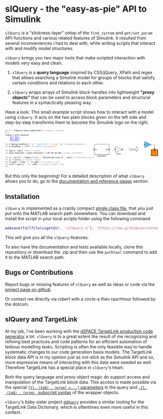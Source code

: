 slQuery - the "easy-as-pie" API to Simulink
===========================================

`slQuery` is a "slickness-layer" ontop of the `find_system` and `get/set_param` API-functions 
and various related features of Simulink. It resulted from several inconveniences i had to deal 
with, while writing scripts that interact with and modify model structures.

`slQuery` brings you two major tools that make scripted interaction with models very easy and 
clean.

1. `slQuery` is a **query language** inspired by CSS/jQuery, XPath and regex that allows 
   searching a Simulink model for groups of blocks that satisfy certain conditions and 
   relations to each other.

2. `slQuery` wraps arrays of Simulink block handles into lightweight **"proxy objects"** that 
   can be used to access block parameters and structural features in a syntactically pleasing 
   way.

Have a look: This small example script shows how to interact with a model using `slQuery`. It 
acts on the two plain blocks given on the left side and step-by-step transforms them to become 
the Simulink logo on the right.


![example](doc/examples-slicon.svg)

But this only the beginning! For a detailed description of what `slQuery` allows you to do, go 
to the [documentation and reference pages](doc/manual.md) section.

Installation
------------

`slQuery` is implemented as a crazily compact [single class 
file](https://github.com/arinar/slQuery/blob/master/slQuery.m), that you just put onto the 
MATLAB search path somewhere. You can download and install the script in your local scripts 
folder using the following command.

```matlab
websave(fullfile(uigetdir, '/slQuery.m'), 'https://raw.githubusercontent.com/arinar/slQuery/master/slQuery.m')
```

This will give you all the `slQuery`-features.

To also have the documentation and tests available locally, clone this repositiory or download 
the .zip and then use the `pathtool` command to add it to the MATLAB search path.

Bugs or Contributions
---------------------

Report bugs or missing features of `slQuery` as well as ideas or code via the [project page on 
github](https://github.com/arinar/slQuery).

Or contact me directly via robert with a circle-a then raschhour followed by the dotcom.

slQuery and TargetLink
----------------------

At my job, I've been working with the [dSPACE TargetLink production code 
generator](https://www.dspace.com/en/pub/home/products/sw/pcgs/targetli.cfm) a lot. `slQuery` 
is to a great extent the result of me recognizing and refining best practices and code patterns 
for an efficient automation of tedious modelling tasks. Scripting is often the only feasible 
way to handle systematic changes to our code generation basis models. The TargetLink block data 
API is in my opinion just as _not-slick_ as the Simulink API and so, more expressive means of 
interacting with this data were needed as well. Therefore TargetLink has a special place in 
`slQuery`'s heart.

Both the query language and proxy object magic do support access and manipulation of the 
TargetLink block data. This access is made possible via the special [`[tl.〈tab〉.〈prop〉=...]` 
parameters](doc/query-language.md#targetlink-block-properties) in the query and 
[`.tl.〈tab〉.〈prop〉` subscript syntax](doc/wrapper-objects.md#targetlink-block-properties) of 
the wrapper objects.

`slQuery`'s baby sister project [`ddQuery`](https://github.com/arinar/ddQuery) provides a 
similar tooling for the TargetLink Data Dictionary, which is oftentimes even more useful in 
this context.
